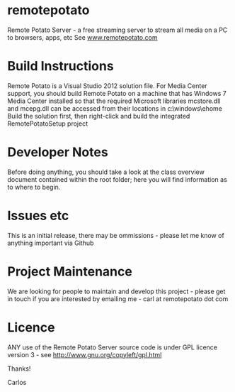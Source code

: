 remotepotato
============
Remote Potato Server - a free streaming server to stream all media on a PC to browsers, apps, etc
See www.remotepotato.com


Build Instructions
==================
Remote Potato is a Visual Studio 2012 solution file. 
For Media Center support, you should build Remote Potato on a machine that has Windows 7 Media Center installed so that the required Microsoft libraries mcstore.dll and mcepg.dll can be accessed from their locations in c:\windows\ehome
Build the solution first, then right-click and build the integrated RemotePotatoSetup project

Developer Notes
===============
Before doing anything, you should take a look at the class overview document contained within the root folder; here you will find information as to where to begin.

Issues etc
==========
This is an initial release, there may be ommissions - please let me know of anything important via Github

Project Maintenance
===================
We are looking for people to maintain and develop this project - please get in touch if you are interested by emailing me - carl at remotepotato dot com

Licence
=======
ANY use of the Remote Potato Server source code is under GPL licence version 3 - see http://www.gnu.org/copyleft/gpl.html

Thanks!

Carlos

